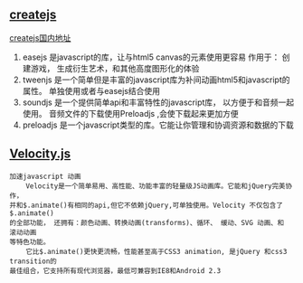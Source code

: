## [createjs](https://www.createjs.com/)
   [createjs国内地址](http://www.createjs.cc/)
   1. easejs   是javascript的库，让与html5 canvas的元素使用更容易
   作用于： 创建游戏， 生成衍生艺术，和其他高度图形化的体验
   2. tweenjs  是一个简单但是丰富的javascript库为补间动画html5和javascript的属性。
   单独使用或者与easejs结合使用
   3. soundjs  是一个提供简单api和丰富特性的javascript库，  以方便于和音频一起使用。 
   音频文件的下载使用Preloadjs ,会使下载起来更加方便
   4. preloadjs   是一个javascript类型的库。它能让你管理和协调资源和数据的下载
    
	
## [Velocity.js](http://velocityjs.org/)
    加速javascript 动画	
	    Velocity是一个简单易用、高性能、功能丰富的轻量级JS动画库。它能和jQuery完美协作，
	并和$.animate()有相同的api,但它不依赖jQuery,可单独使用。Velocity 不仅包含了 $.animate()
	的全部功能， 还拥有：颜色动画、转换动画(transforms)、循环、 缓动、SVG 动画、和 滚动动画 
	等特色功能。
	    它比$.animate()更快更流畅，性能甚至高于CSS3 animation, 是jQuery 和css3 transition的
	最佳组合，它支持所有现代浏览器，最低可兼容到IE8和Android 2.3
	